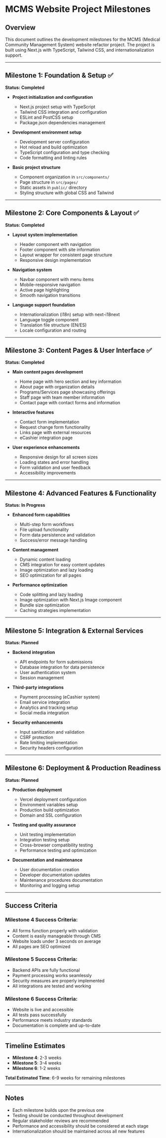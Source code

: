 # MCMS Website Project Milestones

## Overview
This document outlines the development milestones for the MCMS (Medical Community Management System) website refactor project. The project is built using Next.js with TypeScript, Tailwind CSS, and internationalization support.

---

## Milestone 1: Foundation & Setup ✅
**Status: Completed**

- **Project initialization and configuration**
  - Next.js project setup with TypeScript
  - Tailwind CSS integration and configuration
  - ESLint and PostCSS setup
  - Package.json dependencies management

- **Development environment setup**
  - Development server configuration
  - Hot reload and build optimization
  - TypeScript configuration and type checking
  - Code formatting and linting rules

- **Basic project structure**
  - Component organization in `src/components/`
  - Page structure in `src/pages/`
  - Static assets in `public/` directory
  - Styling structure with global CSS and Tailwind

---

## Milestone 2: Core Components & Layout ✅
**Status: Completed**

- **Layout system implementation**
  - Header component with navigation
  - Footer component with site information
  - Layout wrapper for consistent page structure
  - Responsive design implementation

- **Navigation system**
  - Navbar component with menu items
  - Mobile-responsive navigation
  - Active page highlighting
  - Smooth navigation transitions

- **Language support foundation**
  - Internationalization (i18n) setup with next-i18next
  - Language toggle component
  - Translation file structure (EN/ES)
  - Locale configuration and routing

---

## Milestone 3: Content Pages & User Interface ✅
**Status: Completed**

- **Main content pages development**
  - Home page with hero section and key information
  - About page with organization details
  - Programs/Services page showcasing offerings
  - Staff page with team member information
  - Contact page with contact forms and information

- **Interactive features**
  - Contact form implementation
  - Request change form functionality
  - Links page with external resources
  - eCashier integration page

- **User experience enhancements**
  - Responsive design for all screen sizes
  - Loading states and error handling
  - Form validation and user feedback
  - Accessibility improvements

---

## Milestone 4: Advanced Features & Functionality
**Status: In Progress**

- **Enhanced form capabilities**
  - Multi-step form workflows
  - File upload functionality
  - Form data persistence and validation
  - Success/error message handling

- **Content management**
  - Dynamic content loading
  - CMS integration for easy content updates
  - Image optimization and lazy loading
  - SEO optimization for all pages

- **Performance optimization**
  - Code splitting and lazy loading
  - Image optimization with Next.js Image component
  - Bundle size optimization
  - Caching strategies implementation

---

## Milestone 5: Integration & External Services
**Status: Planned**

- **Backend integration**
  - API endpoints for form submissions
  - Database integration for data persistence
  - User authentication system
  - Session management

- **Third-party integrations**
  - Payment processing (eCashier system)
  - Email service integration
  - Analytics and tracking setup
  - Social media integration

- **Security enhancements**
  - Input sanitization and validation
  - CSRF protection
  - Rate limiting implementation
  - Security headers configuration

---

## Milestone 6: Deployment & Production Readiness
**Status: Planned**

- **Production deployment**
  - Vercel deployment configuration
  - Environment variables setup
  - Production build optimization
  - Domain and SSL configuration

- **Testing and quality assurance**
  - Unit testing implementation
  - Integration testing setup
  - Cross-browser compatibility testing
  - Performance testing and optimization

- **Documentation and maintenance**
  - User documentation creation
  - Developer documentation updates
  - Maintenance procedures documentation
  - Monitoring and logging setup

---

## Success Criteria

### Milestone 4 Success Criteria:
- All forms function properly with validation
- Content is easily manageable through CMS
- Website loads under 3 seconds on average
- All pages are SEO optimized

### Milestone 5 Success Criteria:
- Backend APIs are fully functional
- Payment processing works seamlessly
- Security measures are properly implemented
- All integrations are tested and working

### Milestone 6 Success Criteria:
- Website is live and accessible
- All tests pass successfully
- Performance meets industry standards
- Documentation is complete and up-to-date

---

## Timeline Estimates

- **Milestone 4**: 2-3 weeks
- **Milestone 5**: 3-4 weeks  
- **Milestone 6**: 1-2 weeks

**Total Estimated Time**: 6-9 weeks for remaining milestones

---

## Notes

- Each milestone builds upon the previous one
- Testing should be conducted throughout development
- Regular stakeholder reviews are recommended
- Performance and accessibility should be considered at each stage
- Internationalization should be maintained across all new features
